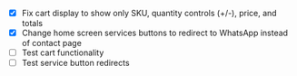 - [x] Fix cart display to show only SKU, quantity controls (+/-), price, and totals
- [x] Change home screen services buttons to redirect to WhatsApp instead of contact page
- [ ] Test cart functionality
- [ ] Test service button redirects
